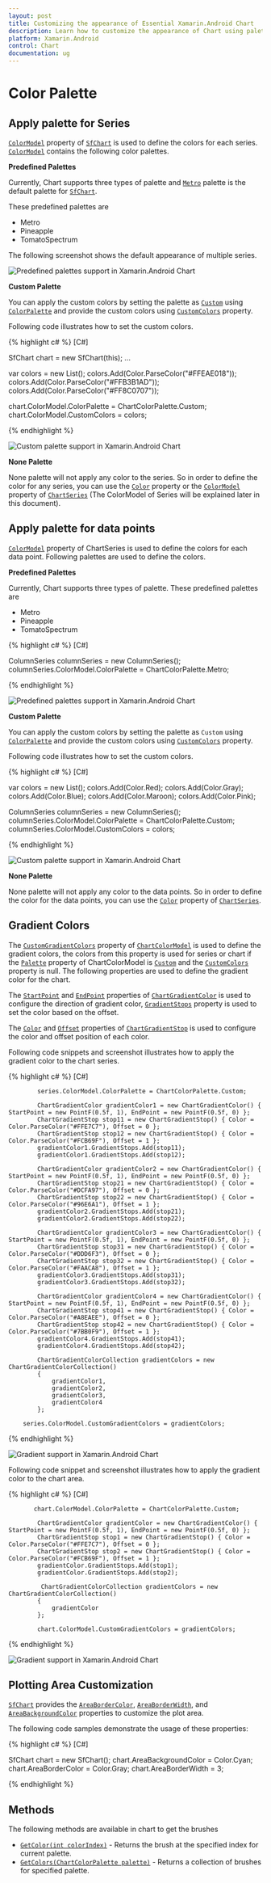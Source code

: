 ```yaml
---
layout: post
title: Customizing the appearance of Essential Xamarin.Android Chart
description: Learn how to customize the appearance of Chart using palettes.
platform: Xamarin.Android
control: Chart
documentation: ug
---
```


# Color Palette

## Apply palette for Series

[`ColorModel`](https://help.syncfusion.com/cr/xamarin-android/Com.Syncfusion.Charts.ChartBase.html#Com_Syncfusion_Charts_ChartBase_ColorModel) property of [`SfChart`](http://help.syncfusion.com/cr/cref_files/xamarin-android/Syncfusion.SfChart.Android~Com.Syncfusion.Charts.SfChart.html) is used to define the colors for each series. [`ColorModel`](https://help.syncfusion.com/cr/xamarin-android/Com.Syncfusion.Charts.ChartBase.html#Com_Syncfusion_Charts_ChartBase_ColorModel) contains the following color palettes.

**Predefined Palettes**

Currently, Chart supports three types of palette and [`Metro`](https://help.syncfusion.com/cr/xamarin-android/Com.Syncfusion.Charts.ChartColorPalette.html) palette is the default palette for [`SfChart`](https://help.syncfusion.com/cr/xamarin-android/Com.Syncfusion.Charts.SfChart.html).

These predefined palettes are

* Metro
* Pineapple
* TomatoSpectrum

 The following screenshot shows the default appearance of multiple series.

![Predefined palettes support in Xamarin.Android Chart](appearance_images/appearance_img1.png)

**Custom Palette**

You can apply the custom colors by setting the palette as [`Custom`](https://help.syncfusion.com/cr/xamarin-android/Com.Syncfusion.Charts.ChartColorPalette.html) using [`ColorPalette`](https://help.syncfusion.com/cr/xamarin-android/Com.Syncfusion.Charts.ChartColorModel.html#Com_Syncfusion_Charts_ChartColorModel_ColorPalette) and provide the custom colors using [`CustomColors`](https://help.syncfusion.com/cr/xamarin-android/Com.Syncfusion.Charts.ChartColorModel.html#Com_Syncfusion_Charts_ChartColorModel_CustomColors) property.

Following code illustrates how to set the custom colors.

{% highlight c# %} 
[C#]

SfChart chart = new SfChart(this);
...

var colors = new List<Color>();
colors.Add(Color.ParseColor("#FFEAE018"));
colors.Add(Color.ParseColor("#FFB3B1AD"));
colors.Add(Color.ParseColor("#FF8C0707"));

chart.ColorModel.ColorPalette = ChartColorPalette.Custom;
chart.ColorModel.CustomColors = colors;

{% endhighlight %}

![Custom palette support in Xamarin.Android Chart](appearance_images/appearance_img2.png)

**None Palette**

None palette will not apply any color to the series. So in order to define the color for any series, you can use the [`Color`](http://help.syncfusion.com/cr/cref_files/xamarin-android/Syncfusion.SfChart.Android~Com.Syncfusion.Charts.ChartSeries~Color.html) property or the [`ColorModel`](http://help.syncfusion.com/cr/cref_files/xamarin-android/Syncfusion.SfChart.Android~Com.Syncfusion.Charts.ChartSeries~ColorModel.html) property of [`ChartSeries`](https://help.syncfusion.com/cr/xamarin-android/Com.Syncfusion.Charts.ChartSeries.html) (The ColorModel of Series will be explained later in this document).

## Apply palette for data points

[`ColorModel`](http://help.syncfusion.com/cr/cref_files/xamarin-android/Syncfusion.SfChart.Android~Com.Syncfusion.Charts.ChartSeries~ColorModel.html) property of ChartSeries is used to define the colors for each data point. Following palettes are used to define the colors.

**Predefined Palettes**

Currently, Chart supports three types of palette. These predefined palettes are

* Metro
* Pineapple
* TomatoSpectrum

{% highlight c# %} 
[C#]

ColumnSeries columnSeries = new ColumnSeries();
columnSeries.ColorModel.ColorPalette = ChartColorPalette.Metro;

{% endhighlight %}

![Predefined palettes support in Xamarin.Android Chart](appearance_images/appearance_img3.png)

**Custom Palette**

You can apply the custom colors by setting the palette as `Custom` using [`ColorPalette`](https://help.syncfusion.com/cr/xamarin-android/Com.Syncfusion.Charts.ChartColorModel.html#Com_Syncfusion_Charts_ChartColorModel_ColorPalette) and provide the custom colors using [`CustomColors`](https://help.syncfusion.com/cr/xamarin-android/Com.Syncfusion.Charts.ChartColorModel.html#Com_Syncfusion_Charts_ChartColorModel_CustomColors) property.

Following code illustrates how to set the custom colors.

{% highlight c# %} 
[C#]

var colors = new List<Color>();
colors.Add(Color.Red);
colors.Add(Color.Gray);
colors.Add(Color.Blue);
colors.Add(Color.Maroon);
colors.Add(Color.Pink);

ColumnSeries columnSeries = new ColumnSeries();
columnSeries.ColorModel.ColorPalette = ChartColorPalette.Custom;
columnSeries.ColorModel.CustomColors = colors;

{% endhighlight %}

![Custom palette support in Xamarin.Android Chart](appearance_images/appearance_img4.png)

**None Palette**

None palette will not apply any color to the data points. So in order to define the color for the data points, you can use the [`Color`](http://help.syncfusion.com/cr/cref_files/xamarin-android/Syncfusion.SfChart.Android~Com.Syncfusion.Charts.ChartSeries~Color.html) property of [`ChartSeries`](https://help.syncfusion.com/cr/xamarin-android/Com.Syncfusion.Charts.ChartSeries.html).

## Gradient Colors

The [`CustomGradientColors`](https://help.syncfusion.com/cr/xamarin-android/Com.Syncfusion.Charts.ChartColorModel.html#Com_Syncfusion_Charts_ChartColorModel_CustomGradientColors) property of [`ChartColorModel`](https://help.syncfusion.com/cr/xamarin-android/Com.Syncfusion.Charts.ChartColorModel.html) is used to define the gradient colors, the colors from this property is used for series or chart if the [`Palette`](https://help.syncfusion.com/cr/xamarin-android/Com.Syncfusion.Charts.ChartColorModel.html#Com_Syncfusion_Charts_ChartColorModel_ColorPalette) property of ChartColorModel is [`Custom`](https://help.syncfusion.com/cr/xamarin-android/Com.Syncfusion.Charts.ChartColorPalette.html) and the [`CustomColors`](https://help.syncfusion.com/cr/xamarin-android/Com.Syncfusion.Charts.ChartColorModel.html#Com_Syncfusion_Charts_ChartColorModel_CustomColors) property is null. The following properties are used to define the gradient color for the chart.

The [`StartPoint`](https://help.syncfusion.com/cr/xamarin-android/Com.Syncfusion.Charts.ChartGradientColor.html#Com_Syncfusion_Charts_ChartGradientColor_StartPoint) and [`EndPoint`](https://help.syncfusion.com/cr/xamarin-android/Com.Syncfusion.Charts.ChartGradientColor.html#Com_Syncfusion_Charts_ChartGradientColor_EndPoint)  properties of [`ChartGradientColor`](https://help.syncfusion.com/cr/xamarin-android/Com.Syncfusion.Charts.ChartGradientColor.html) is used to configure the direction of gradient color, [`GradientStops`](https://help.syncfusion.com/cr/xamarin-android/Com.Syncfusion.Charts.ChartGradientColor.html#Com_Syncfusion_Charts_ChartGradientColor_GradientStops)  property is used to set the color based on the offset.

The [`Color`](https://help.syncfusion.com/cr/xamarin-android/Com.Syncfusion.Charts.ChartGradientStop.html#Com_Syncfusion_Charts_ChartGradientStop_Color) and [`Offset`](https://help.syncfusion.com/cr/xamarin-android/Com.Syncfusion.Charts.ChartGradientStop.html#Com_Syncfusion_Charts_ChartGradientStop_Offset) properties of [`ChartGradientStop`](https://help.syncfusion.com/cr/xamarin-android/Com.Syncfusion.Charts.ChartGradientStop.html) is used to configure the color and offset position of each color. 

Following code snippets and screenshot illustrates how to apply the gradient color to the chart series.

{% highlight c# %} 
[C#]

            series.ColorModel.ColorPalette = ChartColorPalette.Custom;

            ChartGradientColor gradientColor1 = new ChartGradientColor() { StartPoint = new PointF(0.5f, 1), EndPoint = new PointF(0.5f, 0) };
            ChartGradientStop stop11 = new ChartGradientStop() { Color = Color.ParseColor("#FFE7C7"), Offset = 0 };
            ChartGradientStop stop12 = new ChartGradientStop() { Color = Color.ParseColor("#FCB69F"), Offset = 1 };
            gradientColor1.GradientStops.Add(stop11);
            gradientColor1.GradientStops.Add(stop12);

            ChartGradientColor gradientColor2 = new ChartGradientColor() { StartPoint = new PointF(0.5f, 1), EndPoint = new PointF(0.5f, 0) };
            ChartGradientStop stop21 = new ChartGradientStop() { Color = Color.ParseColor("#DCFA97"), Offset = 0 };
            ChartGradientStop stop22 = new ChartGradientStop() { Color = Color.ParseColor("#96E6A1"), Offset = 1 };
            gradientColor2.GradientStops.Add(stop21);
            gradientColor2.GradientStops.Add(stop22);

            ChartGradientColor gradientColor3 = new ChartGradientColor() { StartPoint = new PointF(0.5f, 1), EndPoint = new PointF(0.5f, 0) };
            ChartGradientStop stop31 = new ChartGradientStop() { Color = Color.ParseColor("#DDD6F3"), Offset = 0 };
            ChartGradientStop stop32 = new ChartGradientStop() { Color = Color.ParseColor("#FAACA8"), Offset = 1 };
            gradientColor3.GradientStops.Add(stop31);
            gradientColor3.GradientStops.Add(stop32);

            ChartGradientColor gradientColor4 = new ChartGradientColor() { StartPoint = new PointF(0.5f, 1), EndPoint = new PointF(0.5f, 0) };
            ChartGradientStop stop41 = new ChartGradientStop() { Color = Color.ParseColor("#A8EAEE"), Offset = 0 };
            ChartGradientStop stop42 = new ChartGradientStop() { Color = Color.ParseColor("#7BB0F9"), Offset = 1 };
            gradientColor4.GradientStops.Add(stop41);
            gradientColor4.GradientStops.Add(stop42);

            ChartGradientColorCollection gradientColors = new ChartGradientColorCollection()
            {
                gradientColor1,
                gradientColor2,
                gradientColor3,
                gradientColor4
            };

        series.ColorModel.CustomGradientColors = gradientColors;

{% endhighlight %}

![Gradient support in Xamarin.Android Chart](appearance_images/gradient_series.png)

Following code snippet and screenshot illustrates how to apply the gradient color to the chart area.

{% highlight c# %} 
[C#]

           chart.ColorModel.ColorPalette = ChartColorPalette.Custom;

            ChartGradientColor gradientColor = new ChartGradientColor() { StartPoint = new PointF(0.5f, 1), EndPoint = new PointF(0.5f, 0) };
            ChartGradientStop stop1 = new ChartGradientStop() { Color = Color.ParseColor("#FFE7C7"), Offset = 0 };
            ChartGradientStop stop2 = new ChartGradientStop() { Color = Color.ParseColor("#FCB69F"), Offset = 1 };
            gradientColor.GradientStops.Add(stop1);
            gradientColor.GradientStops.Add(stop2);

             ChartGradientColorCollection gradientColors = new ChartGradientColorCollection()
            {
                gradientColor
            };

            chart.ColorModel.CustomGradientColors = gradientColors;

{% endhighlight %}

![Gradient support in Xamarin.Android Chart](appearance_images/gradient_chart.png)

## Plotting Area Customization

[`SfChart`](http://help.syncfusion.com/cr/cref_files/xamarin-android/Syncfusion.SfChart.Android~Com.Syncfusion.Charts.SfChart.html) provides the [`AreaBorderColor`](https://help.syncfusion.com/cr/xamarin-android/Com.Syncfusion.Charts.ChartBase.html#Com_Syncfusion_Charts_ChartBase_AreaBorderColor), [`AreaBorderWidth`](https://help.syncfusion.com/cr/xamarin-android/Com.Syncfusion.Charts.ChartBase.html#Com_Syncfusion_Charts_ChartBase_AreaBorderWidth), and [`AreaBackgroundColor`](https://help.syncfusion.com/cr/xamarin-android/Com.Syncfusion.Charts.ChartBase.html#Com_Syncfusion_Charts_ChartBase_AreaBackgroundColor) properties to customize the plot area.

The following code samples demonstrate the usage of these properties:

{% highlight c# %} 
[C#]

SfChart chart = new SfChart();
chart.AreaBackgroundColor = Color.Cyan;
chart.AreaBorderColor = Color.Gray;
chart.AreaBorderWidth = 3;

{% endhighlight %}

## Methods

The following methods are available in chart to get the brushes

* [`GetColor(int colorIndex)`](https://help.syncfusion.com/cr/xamarin-android/Com.Syncfusion.Charts.ChartColorModel.html#Com_Syncfusion_Charts_ChartColorModel_GetColor_System_Int32_) - Returns the brush at the specified index for current palette.
* [`GetColors(ChartColorPalette palette)`](https://help.syncfusion.com/cr/xamarin-android/Com.Syncfusion.Charts.ChartColorModel.html#Com_Syncfusion_Charts_ChartColorModel_GetColors_Com_Syncfusion_Charts_ChartColorPalette_) - Returns a collection of brushes for specified palette.
